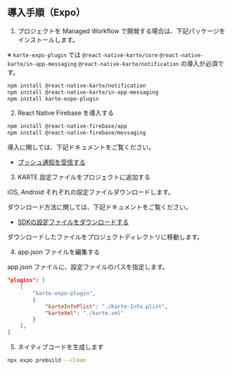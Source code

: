 ## 導入手順（Expo）

1. プロジェクトを Managed Workflow で開発する場合は、下記パッケージをインストールします。

※ `karte-expo-plugin` では `@react-native-karte/core` `@react-native-karte/in-app-messaging` `@react-native-karte/notification` の導入が必須です。

```sh
npm install @react-native-karte/notification
npm install @react-native-karte/in-app-messaging
npm install karte-expo-plugin
```

2. React Native Firebase を導入する

```sh
npm install @react-native-firebase/app
npm install @react-native-firebase/messaging
```

導入に関しては、下記ドキュメントをご覧ください。

- [プッシュ通知を受信する](https://developers.karte.io/docs/notification-react-native-sdk-v2#step1-react-native-firebase-%E3%82%92%E5%B0%8E%E5%85%A5%E3%81%99%E3%82%8B)

3. KARTE 設定ファイルをプロジェクトに追加する

iOS, Android それぞれの設定ファイルダウンロードします。

ダウンロード方法に関しては、下記ドキュメントをご覧ください。

- [SDKの設定ファイルをダウンロードする](https://support.karte.io/post/SRlsXvrikIKjpZcfahGdc)

ダウンロードしたファイルをプロジェクトディレクトリに移動します。

4. app.json ファイルを編集する

app.json ファイルに、設定ファイルのパスを指定します。

```json
"plugins": [
    [
        "karte-expo-plugin",
        {
            "karteInfoPlist": "./Karte-Info.plist",
            "karteXml": "./karte.xml"
        }
    ],
]
```

5. ネイティブコードを生成します

```sh
npx expo prebuild --clean
```

